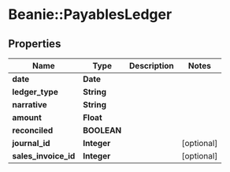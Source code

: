# Beanie::PayablesLedger

## Properties
Name | Type | Description | Notes
------------ | ------------- | ------------- | -------------
**date** | **Date** |  | 
**ledger_type** | **String** |  | 
**narrative** | **String** |  | 
**amount** | **Float** |  | 
**reconciled** | **BOOLEAN** |  | 
**journal_id** | **Integer** |  | [optional] 
**sales_invoice_id** | **Integer** |  | [optional] 


